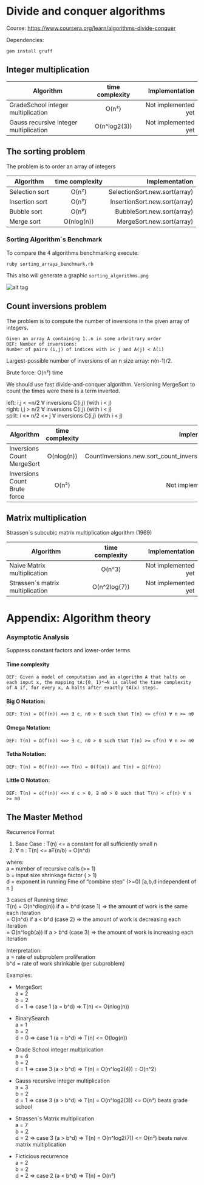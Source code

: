 # Divide and conquer algorithms

Course: https://www.coursera.org/learn/algorithms-divide-conquer

Dependencies:

`gem install gruff`

## Integer multiplication

| Algorithm                             | time complexity | Implementation      |
| ------------------------------------- |:---------------:| -------------------:|
| GradeSchool integer multiplication    | O(n²)           | Not implemented yet |
| Gauss recursive integer multiplication| O(n^log2(3))    | Not implemented yet |

## The sorting problem

The problem is to order an array of integers

| Algorithm      | time complexity | Implementation                |
| -------------- |:---------------:| -----------------------------:|
| Selection sort | O(n²)           | SelectionSort.new.sort(array) |
| Insertion sort | O(n²)           | InsertionSort.new.sort(array) |
| Bubble sort    | O(n²)           | BubbleSort.new.sort(array)    |
| Merge sort     | O(nlog(n))      | MergeSort.new.sort(array)     |

### Sorting Algorithm´s Benchmark

To compare the 4 algorithms benchmarking execute:

`ruby sorting_arrays_benchmark.rb`

This also will generate a graphic `sorting_algorithms.png`

![alt tag](https://github.com/TOAST3R/sorting_algorithms/blob/master/sorting_algorithms.png)


## Count inversions problem

The problem is to compute the number of inversions in the given array of integers.

```
Given an array A containing 1..n in some arbritrary order
DEF: Number of inversions: 
Number of pairs (i,j) of indices with i< j and A(j) < A(i)
```

Largest-possible number of inversions of an n size array: n(n-1)/2.

Brute force: O(n²) time

We should use fast divide-and-conquer algorithm. Versioning MergeSort to count the times were there is a term inverted.

left:       i,j < =n/2 ∀ inversions C(i,j) (with i < j)  
right:      i,j > n/2  ∀ inversions C(i,j) (with i < j)  
split:   i <= n/2 <= j ∀ inversions C(i,j) (with i < j)  

| Algorithm                    | time complexity | Implementation                                  |
| ---------------------------- |:---------------:| -----------------------------------------------:|
| Inversions Count MergeSort   | O(nlog(n))      | CountInversions.new.sort_count_inversion(array) |
| Inversions Count Brute force | O(n²)           | Not implemented yet                             |


## Matrix multiplication

Strassen´s subcubic matrix multiplication algorithm (1969)

| Algorithm                         | time complexity | Implementation      |
| --------------------------------- |:---------------:| -------------------:|
| Naive Matrix multiplication       | O(n^3)          | Not implemented yet |
| Strassen´s matrix multiplication  | O(n^2log(7))    | Not implemented yet |



# Appendix: Algorithm theory

### Asymptotic Analysis

Suppress constant factors and lower-order terms

#### Time complexity
```
DEF: Given a model of computation and an algorithm A that halts on each input x, the mapping tA:{0, 1}*→N is called the time complexity of A if, for every x, A halts after exactly tA(x) steps.
```

#### Big O Notation:
```
DEF: T(n) = O(f(n)) <=> ∃ c, n0 > 0 such that T(n) <= cf(n) ∀ n >= n0
```

#### Omega Notation:
```
DEF: T(n) = Ω(f(n)) <=> ∃ c, n0 > 0 such that T(n) >= cf(n) ∀ n >= n0
```

#### Tetha Notation:
```
DEF: T(n) = Θ(f(n)) <=> T(n) = O(f(n)) and T(n) = Ω(f(n))
```

#### Little O Notation:
```
DEF: T(n) = o(f(n)) <=> ∀ c > 0, ∃ n0 > 0 such that T(n) < cf(n) ∀ n >= n0
```

## The Master Method

Recurrence Format

1. Base Case : T(n) <= a constant for all sufficiently small n  
2. ∀ n : T(n) <= aT(n/b) + O(n^d)  

where:  
a = number of recursive calls (>= 1)  
b = input size shrinkage factor ( > 1)  
d = exponent in running Fme of “combine step” (>=0) [a,b,d independent of n ]

3 cases of Running time:  
T(n) = O(n^dlog(n)) if a = b^d (case 1) => the amount of work is the same each iteration  
     = O(n^d)       if a < b^d (case 2) => the amount of work is decreasing each iteration  
     = O(n^logb(a)) if a > b^d (case 3) => the amount of work is increasing each iteration

Interpretation:  
a = rate of subproblem proliferation  
b^d = rate of work shrinkable (per subproblem)


Examples:

- MergeSort  
  a = 2  
  b = 2  
  d = 1 => case 1 (a = b^d) => T(n) <= O(nlog(n))

- BinarySearch  
  a = 1  
  b = 2  
  d = 0 => case 1 (a = b^d) => T(n) <= O(log(n))

- Grade School integer multiplication  
  a = 4  
  b = 2  
  d = 1 => case 3 (a > b^d) => T(n) = O(n^log2(4)) = O(n^2)

- Gauss recursive integer multiplication  
  a = 3  
  b = 2  
  d = 1 => case 3 (a > b^d) => T(n) = O(n^log2(3)) <= O(n²) beats grade school

- Strassen´s Matrix multiplication  
  a = 7  
  b = 2  
  d = 2 => case 3 (a > b^d) => T(n) = O(n^log2(7)) <= O(n²) beats naive matrix multiplication

- Ficticious recurrence  
  a = 2  
  b = 2  
  d = 2 => case 2 (a < b^d) => T(n) = O(n²)
